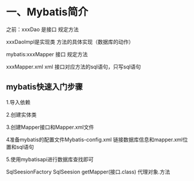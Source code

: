 # 一、Mybatis简介

之前：xxxDao 是接口 规定方法

xxxDaoImpl是实现类 方法的具体实现（数据库的动作）

mybatis:xxxMapper 接口 规定方法

xxxMapper.xml xml 接口对应方法的sql语句，只写sql语句

## mybatis快速入门步骤

1.导入依赖

2.创建实体类

3.创建Mapper接口和Mapper.xml文件

4准备mybatis的配置文件Mybatis-config.xml    链接数据库信息和mapper.xml位置和sql语句

5.使用mybatisapi进行数据库查找即可

SqlSeesionFactory SqlSeesion getMapper(接口.class) 代理对象.方法

